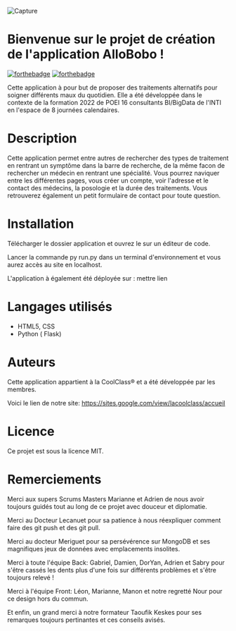 ![Capture](https://user-images.githubusercontent.com/99474083/163574602-b4b6ba32-1d9a-4703-ba45-b5f254041331.PNG)

# Bienvenue sur le projet de création de l'application AlloBobo ! 

[![forthebadge](http://forthebadge.com/images/badges/built-with-love.svg)](http://forthebadge.com)  [![forthebadge](http://forthebadge.com/images/badges/powered-by-electricity.svg)](http://forthebadge.com)

Cette application à pour but de proposer des traitements alternatifs pour soigner différents maux du quotidien. 
Elle a été développée dans le contexte de la formation 2022 de POEI 16 consultants BI/BigData de l'INTI en l'espace de 8 journées calendaires. 

# Description

Cette application permet entre autres de rechercher des types de traitement en rentrant un symptôme dans la barre de recherche, de la même facon de rechercher un médecin en rentrant une spécialité. 
Vous pourrez naviquer entre les différentes pages, vous créer un compte, voir l'adresse et le contact des médecins, la posologie et la durée des traitements. 
Vous retrouverez également un petit formulaire de contact pour toute question. 

# Installation

Télécharger le dossier application et ouvrez le sur un éditeur de code.

Lancer la commande py run.py dans un terminal d'environnement et vous aurez accès au site en localhost. 

L'application à également été déployée sur : mettre lien


# Langages utilisés
* HTML5, CSS
* Python ( Flask)

# Auteurs
Cette application appartient à la CoolClass® et a été développée par les membres. 

Voici le lien de notre site: https://sites.google.com/view/lacoolclass/accueil

# Licence 
Ce projet est sous la licence MIT. 

# Remerciements
Merci aux supers Scrums Masters Marianne et Adrien de nous avoir toujours guidés tout au long de ce projet avec douceur et diplomatie.

Merci au Docteur Lecanuet pour sa patience à nous réexpliquer comment faire des git push et des git pull. 

Merci au docteur Meriguet pour sa persévérence sur MongoDB et ses magnifiques jeux de données avec emplacements insolites.

Merci à toute l'équipe Back: Gabriel, Damien, DorYan, Adrien et Sabry pour s'être cassés les dents plus d'une fois sur différents problèmes et s'être toujours relevé !

Merci à l'équipe Front: Léon, Marianne, Manon et notre regretté Nour pour ce design hors du commun.

Et enfin, un grand merci à notre formateur Taoufik Keskes pour ses remarques toujours pertinantes et ces conseils avisés. 


